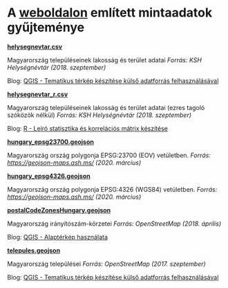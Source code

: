 # A [weboldalon](https://adatterkep.com) említett mintaadatok gyűjteménye

**[helysegnevtar.csv](helysegnevtar.csv)**

Magyarország településeinek lakosság és terület adatai _Forrás: KSH Helységnévtár (2018. szeptember)_

Blog: [QGIS - Tematikus térkép készítése külső adatforrás felhasználásával](https://adatterkep.com/qgis-tematikus-terkep-keszitese-kulso-adatforras-felhasznalasaval)

**[helysegnevtar_r.csv](helysegnevtar_r.csv)**

Magyarország településeinek lakosság és terület adatai (ezres tagoló szóközök nélkül) _Forrás: KSH Helységnévtár (2018. szeptember)_

Blog: [R - Leíró statisztika és korrelációs mátrix készítése](https://adatterkep.com/r-leiro-statisztika-es-korrelacios-matrix-keszitese)

**[hungary_epsg23700.geojson](hungary_epsg23700.geojson)**  

Magyarország ország polygonja EPSG:23700 (EOV) vetületben. _Forrás: https://geojson-maps.ash.ms/ (2020. március)_

**[hungary_epsg4326.geojson](hungary_epsg4326.geojson)**  

Magyarország ország polygonja EPSG:4326 (WGS84) vetületben. _Forrás: https://geojson-maps.ash.ms/ (2020. március)_

**[postalCodeZonesHungary.geojson](postalCodeZonesHungary.geojson)**

Magyarország irányítószám-körzetei _Forrás: OpenStreetMap (2018. április)_

Blog: [QGIS - Alaptérkép használata](https://adatterkep.com/qgis-alapterkep-hasznalata)

**[telepules.geojson](telepules.geojson)**

Magyarország települései _Forrás: OpenStreetMap (2017. szeptember)_

Blog: [QGIS - Tematikus térkép készítése külső adatforrás felhasználásával](https://adatterkep.com/qgis-tematikus-terkep-keszitese-kulso-adatforras-felhasznalasaval)
